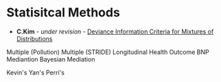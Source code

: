 # Statisitcal Methods

* **C.Kim** - *under revision* - [Deviance Information Criteria for Mixtures of
Distributions](https://github.com/lit777/Abstracts/DIC/README.md)

Multiple (Pollution)
Multiple (STRIDE)
Longitudinal
Health Outcome
BNP Mediantion
Bayesian Mediation

Kevin's
Yan's
Perri's
